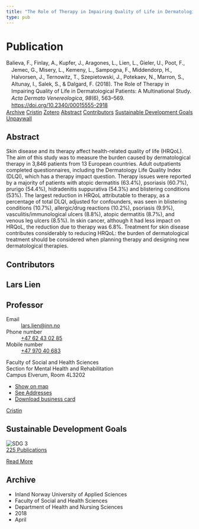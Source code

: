 ```yaml
---
title: "The Role of Therapy in Impairing Quality of Life in Dermatological Patients: A Multinational Study"
type: pub
---
```

<h1>Publication</h1>
<article id="csl-bib-container-M5DB9EYF" class="csl-bib-container">
  <div class="csl-bib-body" style="line-height: 1.35; padding-left: 1em; text-indent:-1em;">
  <div class="csl-entry">Balieva, F., Finlay, A., Kupfer, J., Aragones, L., Lien, L., Gieler, U., Poot, F., Jemec, G., Misery, L., Kemeny, L., Sampogna, F., Middendorp, H., Halvorsen, J., Ternowitz, T., Szepietowski, J., Potekaev, N., Marron, S., Altunay, I., Salek, S., &amp; Dalgard, F. (2018). The Role of Therapy in Impairing Quality of Life in Dermatological Patients: A Multinational Study. <i>Acta Dermato Venereologica</i>, <i>98</i>(6), 563&#x2013;569. <a href="https://doi.org/10.2340/00015555-2918">https://doi.org/10.2340/00015555-2918</a></div>
</div>
  <div class="csl-bib-buttons">
    <a href="#taxonomy-article-M5DB9EYF" class="csl-bib-button">Archive</a>
    <a href="https://app.cristin.no/results/show.jsf?id=1577266" alt="Cristin URL" class="csl-bib-button">Cristin</a>
    <a href="http://zotero.org/groups/5022929/items/M5DB9EYF" alt="Zotero URL" class="csl-bib-button">Zotero</a>
    <a href="#abstract-article-M5DB9EYF" class="csl-bib-button">Abstract</a>
    <a href="#contributors-article-M5DB9EYF" class="csl-bib-button">Contributors</a>
    <a href="#sdg-article-M5DB9EYF" class="csl-bib-button">Sustainable Development Goals</a>
    <a href="https://www.medicaljournals.se/acta/download/10.2340/00015555-2918/" class="csl-bib-button">Unpaywall</a>
  </div>
  <div id="csl-bib-meta-container-M5DB9EYF"></div>
</article>
<div id="csl-bib-meta-M5DB9EYF" class="csl-bib-meta">
  <article id="abstract-article-M5DB9EYF" class="abstract-article">
    <h1>Abstract</h1>
    Skin disease and its therapy affect health-related quality of life (HRQoL). The aim of this study was to measure the burden caused by dermatological therapy in 3,846 patients from 13 European countries. Adult outpatients completed questionnaires, including the Dermatology Life Quality Index (DLQI), which has a therapy impact question. Therapy issues were reported by a majority of patients with atopic dermatitis (63.4%), psoriasis (60.7%), prurigo (54.4%), hidradenitis suppurativa (54.3%) and blistering conditions (53%). The largest reduction in HRQoL attributable to therapy, as a percentage of total DLQI, adjusted for confounders, was seen in blistering conditions (10.7%), allergic/drug reactions (10.2%), psoriasis (9.9%), vasculitis/immunological ulcers (8.8%), atopic dermatitis (8.7%), and venous leg ulcers (8.5%). In skin cancer, although it had less impact on HRQoL, the reduction due to therapy was 6.8%. Treatment for skin disease contributes considerably to reducing HRQoL: the burden of dermatological treatment should be considered when planning therapy and designing new dermatological therapies.
  </article>
  <article id="contributors-article-M5DB9EYF" class="contributors-article">
    <h1>Contributors</h1>
    <div class="personas">
<div class="vrtx-hinn-person-card">
<div class="photo">
<i class="lar la-user-circle missing-person"></i>
</div>
<div class="info">
<hgroup><h1>Lars Lien</h1>
<h2>Professor</h2>
</hgroup><dl>
<dt>Email</dt>
<dd>
<a href="mailto:lars.lien@inn.no">lars.lien@inn.no</a>
</dd>
<dt>Phone number</dt>
<dd><a href="tel:+4762430285">
+47 62 43 02 85
</a></dd>
<dt>Mobile number</dt>
<dd><a href="tel:+4797040683">
+47 970 40 683
</a></dd>
</dl>
<p>
Faculty of Social and Health Sciences<br>
Section for Mental Health and Rehabilitation<br>
Campus Elverum,
Room 4L3202
</p>
<ul class="vrtx-hinn-links">
<li><a href="https://www.google.com/maps?q=60.88177,11.53669">Show on map</a></li>
<li><a href="https://www.inn.no/english/find-an-employee/lars-lien.html#vrtx-hinn-addresses">See Addresses</a></li>
<li><a href="https://www.inn.no/english/find-an-employee/lars-lien.html?vrtx=vcf">Download business card</a></li>
</ul>
</div>
</div>
<a href="https://app.cristin.no/persons/show.jsf?id=14287" alt="Cristin URL" class="personas-cristin">Cristin</a>
</div>
  </article>
  <article id="sdg-article-M5DB9EYF" class="sdg-article">
    <h1>Sustainable Development Goals</h1>
    <div class="sdg-container"><div id="sdg3" class="sdg">
<img src="{{< params subfolder >}}images/sdg/sdg03_en.png" class="image" alt="SDG 3">
<div class="sdg-overlay">
<a href="{{< params subfolder >}}en/archive/?sdg=3#archive" class="sdg-publication-count"><span>225</span> Publications</a>
<p><a href="https://sdgs.un.org/goals/goal3" class="sdg-read-more">Read More</a></p>
</div>
</div></div>
  </article>
  <article id="taxonomy-article-M5DB9EYF" class="taxonomy-article">
    <h1>Archive</h1>
    <ul>
      <li>Inland Norway University of Applied Sciences</li>
      <li>Faculty of Social and Health Sciences</li>
      <li>Department of Health and Nursing Sciences</li>
      <li>2018</li>
      <li>April</li>
    </ul>
  </article>
</div>
